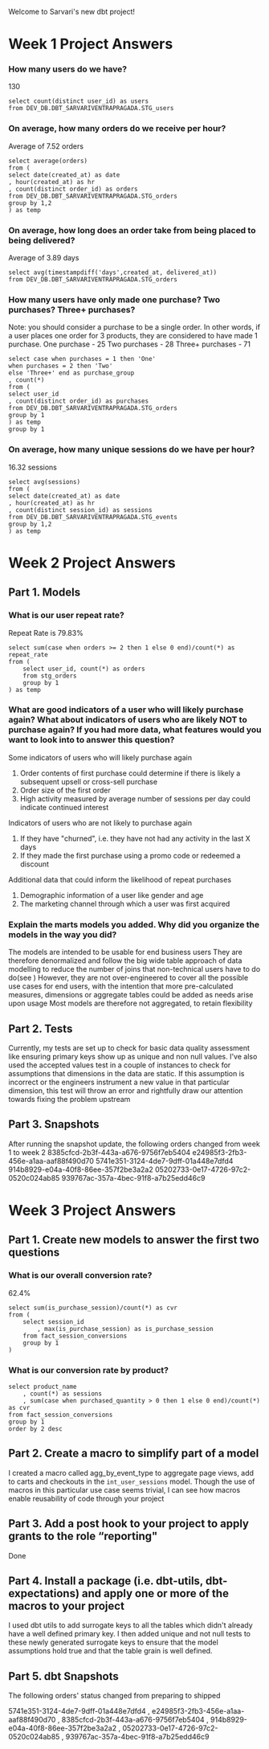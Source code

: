 Welcome to Sarvari's new dbt project!

# Week 1 Project Answers


### How many users do we have?
130
```
select count(distinct user_id) as users
from DEV_DB.DBT_SARVARIVENTRAPRAGADA.STG_users
```
### On average, how many orders do we receive per hour?
Average of 7.52 orders
```
select average(orders)
from (
select date(created_at) as date
, hour(created_at) as hr
, count(distinct order_id) as orders
from DEV_DB.DBT_SARVARIVENTRAPRAGADA.STG_orders
group by 1,2
) as temp
```
### On average, how long does an order take from being placed to being delivered?
Average of 3.89 days
```
select avg(timestampdiff('days',created_at, delivered_at)) 
from DEV_DB.DBT_SARVARIVENTRAPRAGADA.STG_orders
```
### How many users have only made one purchase? Two purchases? Three+ purchases?
Note: you should consider a purchase to be a single order. In other words, if a user places one order for 3 products, they are considered to have made 1 purchase.
One purchase - 25
Two purchases - 28
Three+ purchases - 71
```
select case when purchases = 1 then 'One'
when purchases = 2 then 'Two'
else 'Three+' end as purchase_group
, count(*)
from (
select user_id
, count(distinct order_id) as purchases
from DEV_DB.DBT_SARVARIVENTRAPRAGADA.STG_orders
group by 1
) as temp
group by 1
```
### On average, how many unique sessions do we have per hour?
16.32  sessions
```
select avg(sessions)
from (
select date(created_at) as date
, hour(created_at) as hr
, count(distinct session_id) as sessions
from DEV_DB.DBT_SARVARIVENTRAPRAGADA.STG_events
group by 1,2
) as temp
```

# Week 2 Project Answers

## Part 1. Models

### What is our user repeat rate?
Repeat Rate is 79.83%
```
select sum(case when orders >= 2 then 1 else 0 end)/count(*) as repeat_rate
from (
    select user_id, count(*) as orders
    from stg_orders
    group by 1
) as temp
```
### What are good indicators of a user who will likely purchase again? What about indicators of users who are likely NOT to purchase again? If you had more data, what features would you want to look into to answer this question?

Some indicators of users who will likely purchase again
1. Order contents of first purchase could determine if there is likely a subsequent upsell or cross-sell purchase
2. Order size of the first order
3. High activity measured by average number of sessions per day could indicate continued interest

Indicators of users who are not likely to purchase again
1. If they have "churned", i.e. they have not had any activity in the last X days
2. If they made the first purchase using a promo code or redeemed a discount

Additional data that could inform the likelihood of repeat purchases
1. Demographic information of a user like gender and age
2. The marketing channel through which a user was first acquired

### Explain the marts models you added. Why did you organize the models in the way you did?

The models are intended to be usable for end business users
They are therefore denormalized and follow the big wide table approach of data modelling to reduce the number of joins that non-technical users have to do do(see )
However, they are not over-engineered to cover all the possible use cases for end users, with the intention that more pre-calculated measures, dimensions or aggregate tables could be added as needs arise upon usage
Most models are therefore not aggregated, to retain flexibility

## Part 2. Tests
Currently, my tests are set up to check for basic data quality assessment like ensuring primary keys show up as unique and non null values. I've also used the accepted values test in a couple of instances to check for assumptions that dimensions in the data are static. If this assumption is incorrect or the engineers instrument a new value in that particular dimension, this test will throw an error and rightfully draw our attention towards fixing the problem upstream

## Part 3. Snapshots
After running the snapshot update, the following orders changed from week 1 to week 2
8385cfcd-2b3f-443a-a676-9756f7eb5404
e24985f3-2fb3-456e-a1aa-aaf88f490d70
5741e351-3124-4de7-9dff-01a448e7dfd4
914b8929-e04a-40f8-86ee-357f2be3a2a2
05202733-0e17-4726-97c2-0520c024ab85
939767ac-357a-4bec-91f8-a7b25edd46c9


# Week 3 Project Answers

## Part 1. Create new models to answer the first two questions 

### What is our overall conversion rate?
62.4%
```
select sum(is_purchase_session)/count(*) as cvr
from (
    select session_id
        , max(is_purchase_session) as is_purchase_session
    from fact_session_conversions
    group by 1
)
```
### What is our conversion rate by product?
```
select product_name
    , count(*) as sessions
    , sum(case when purchased_quantity > 0 then 1 else 0 end)/count(*) as cvr
from fact_session_conversions
group by 1
order by 2 desc

```

## Part 2. Create a macro to simplify part of a model
I created a macro called agg_by_event_type to aggregate page views, add to carts and checkouts in the `int_user_sessions` model. Though the use of macros in this particular use case seems trivial, I can see how macros enable reusability of code through your project

## Part 3. Add a post hook to your project to apply grants to the role “reporting"
Done

## Part 4. Install a package (i.e. dbt-utils, dbt-expectations) and apply one or more of the macros to your project
I used dbt utils to add surrogate keys to all the tables which didn't already have a well defined primary key. I then added unique and not null tests to these newly generated surrogate keys to ensure that the model assumptions hold true and that the table grain is well defined.

## Part 5. dbt Snapshots
The following orders' status changed from preparing to shipped

5741e351-3124-4de7-9dff-01a448e7dfd4
, e24985f3-2fb3-456e-a1aa-aaf88f490d70
, 8385cfcd-2b3f-443a-a676-9756f7eb5404
, 914b8929-e04a-40f8-86ee-357f2be3a2a2
, 05202733-0e17-4726-97c2-0520c024ab85
, 939767ac-357a-4bec-91f8-a7b25edd46c9